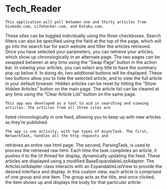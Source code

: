 Tech_Reader
===========

	This application will pull between one and thirty articles from Gizmodo.com, Lifehacker.com, and Kotaku.com.
These sites can be toggled individually using the three checkboxes. Search filters can also be specified using the field 
at the top of the page, which will go into the search bar for each website and filter the articles retrieved. Once you 
have selected your parameters, you can retrieve your articles, which show up chronologically in an alternate page. The 
two pages can be swapped between at any time using the “Swap Page” button in the action bar. In viewing your articles, 
you can select any title to have the summary pop up below it. In doing do, two additional buttons will be displayed. 
These two buttons allow you to hide the selected article, and to view the full article in your default browser. Hidden 
articles can be reset by hitting the “Show Hidden Articles” button on the main page. The article list can be cleared at 
any time using the “Clear Article List” button on the same page.

	This app was developed as a tool to aid in searching and viewing articles. The articles from all three sites are 
listed chronologically in one feed, allowing you to keep up with new articles as they’re published.

	The app is one activity, with two types of AsyncTask. The first, NetworkTask, handles all the http requests and 
retrieves an entire raw html page. The second, ParsingTask, is used to process the retrieved raw html. Each time the task 
completes an article, it pushes it to the UI thread for display, dynamically updating the feed. These articles are 
displayed using a modified BaseExpandableListAdapter. The ArticleListAdapter class interacts with an ExpandableListView 
to provide the desired interface and display. In this custom view, each article is comprised of one group and one item. 
The group acts as the title, and once clicked, the item shows up and displays the body for that particular article.
